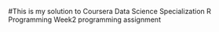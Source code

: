 #This is my solution to Coursera Data Science Specialization R Programming Week2 programming assignment